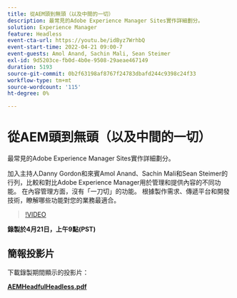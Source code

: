 ```yaml
---
title: 從AEM頭到無頭（以及中間的一切）
description: 最常見的Adobe Experience Manager Sites實作詳細劃分。
solution: Experience Manager
feature: Headless
event-cta-url: https://youtu.be/idByz7WrhbQ
event-start-time: 2022-04-21 09:00-7
event-guests: Amol Anand, Sachin Mali, Sean Steimer
exl-id: 9d5203ce-fb0d-4b0e-9508-29aeae467149
duration: 5193
source-git-commit: 0b2f63198af8767f24783dbafd244c9398c24f33
workflow-type: tm+mt
source-wordcount: '115'
ht-degree: 0%

---
```


# 從AEM頭到無頭（以及中間的一切）

最常見的Adobe Experience Manager Sites實作詳細劃分。

加入主持人Danny Gordon和來賓Amol Anand、Sachin Mali和Sean Steimer的行列，比較和對比Adobe Experience Manager用於管理和提供內容的不同功能。 在內容管理方面，沒有「一刀切」的功能。 根據製作需求、傳遞平台和開發技術，瞭解哪些功能對您的業務最適合。

>[!VIDEO](https://video.tv.adobe.com/v/342475/?quality=12&learn=on)

**錄製於4月21日，上午9點(PST)**

## 簡報投影片

下載錄製期間顯示的投影片：

**[AEMHeadfulHeadless.pdf](../assets/documents/AEMHeadfulHeadless.pdf)**

